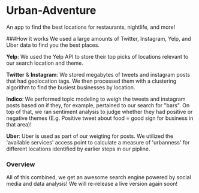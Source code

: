 # Urban-Adventure
An app to find the best locations for restaurants, nightlife, and more!

###How it works
We used a large amounts of Twitter, Instagram, Yelp, and Uber data to find you the best places. 

__Yelp__: We used the Yelp API to store their top picks of locations relevant to our search location and theme.

__Twitter__ & __Instagram__: We stored megabytes of tweets and instagram posts that had geolocation tags. We then processed them with a clustering algorithm to find the busiest businesses by location. 

__Indico__: We performed topic modeling to weigh the tweets and instagram posts based on if they, for example, pertained to our search for "bars". On top of that, we ran sentiment analysis to judge whether they had positive or negative themes (E.g. Positive tweet about food = good sign for business in that area)!

__Uber__: Uber is used as part of our weigting for posts. We utilized the 'available services' access point to calculate a measure of 'urbanness' for different locations identified by earlier steps in our pipline.  

### Overview
All of this combined, we get an awesome search engine powered by social media and data analysis! We will re-release a live version again soon!
